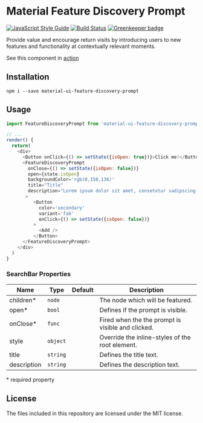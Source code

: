 # Material Feature Discovery Prompt
[![JavaScript Style Guide](https://img.shields.io/badge/code_style-standard-brightgreen.svg)](https://standardjs.com)
[![Build Status](https://travis-ci.org/TeamWertarbyte/material-ui-feature-discovery-prompt.svg?branch=master)](https://travis-ci.org/TeamWertarbyte/material-ui-search-bar)
[![Greenkeeper badge](https://badges.greenkeeper.io/TeamWertarbyte/material-ui-feature-discovery-prompt.svg)](https://greenkeeper.io/)

Provide value and encourage return visits by introducing users to new features and functionality at contextually relevant moments.

See this component in [action](https://mui.wertarbyte.com/#material-ui-feature-discovery-prompt/)

## Installation
```shell
npm i --save material-ui-feature-discovery-prompt
```

## Usage
```js
import FeatureDiscoveryPrompt from 'material-ui-feature-discovery-prompt'

// ...
render() {
  return(
    <div>
      <Button onClick={() => setState({isOpen: true})}>Click me!</Button>
      <FeatureDiscoveryPrompt
        onClose={() => setState({isOpen: false})}
        open={state.isOpen}
        backgroundColor='rgb(0,150,136)'
        title="Title"
        description="Lorem ipsum dolor sit amet, consetetur sadipscing elitr, sed diam nonumy eirmod tempor"
       >
          <Button
            color='secondary'
            variant='fab'
            onClick={() => setState({isOpen: false})}
          >
            <Add />
          </Button>
      </FeatureDiscoveryPrompt>
    </div>
  )
}
```
### SearchBar Properties
|Name            |Type        |Default     |Description
|----------------|------------|------------|--------------------------------
|children*       | `node`     |            | The node which will be featured.
|open*           | `bool`     |            | Defines if the prompt is visible.
|onClose*        | `func`     |            | Fired when the the prompt is visible and clicked.
|style           | `object`   |            | Override the inline-styles of the root element.
|title           | `string`   |            | Defines the title text.
|description     | `string`   |            | Defines the description text.

\* required property

## License

The files included in this repository are licensed under the MIT license.
